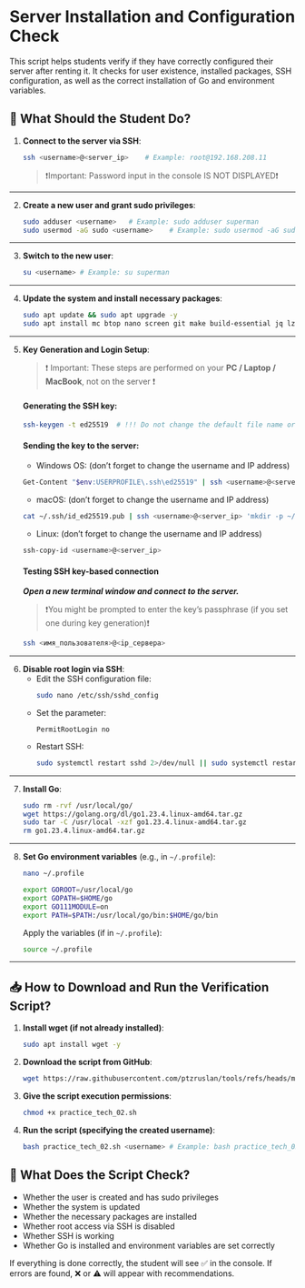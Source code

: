 # Server Installation and Configuration Check

This script helps students verify if they have correctly configured their server after renting it. It checks for user existence, installed packages, SSH configuration, as well as the correct installation of Go and environment variables.

## 🔧 What Should the Student Do?

1.  **Connect to the server via SSH**:
    ```bash
    ssh <username>@<server_ip>    # Example: root@192.168.208.11
    ```
    > ❗️Important: Password input in the console IS NOT DISPLAYED❗️

---

2.  **Create a new user and grant sudo privileges**:
    ```bash
    sudo adduser <username>   # Example: sudo adduser superman
    sudo usermod -aG sudo <username>    # Example: sudo usermod -aG sudo superman
    ```
---

3.  **Switch to the new user**:
    ```bash
    su <username> # Example: su superman
    ```
---

4.  **Update the system and install necessary packages**:
    ```bash
    sudo apt update && sudo apt upgrade -y
    sudo apt install mc btop nano screen git make build-essential jq lz4 -y
    ```
---

5. **Key Generation and Login Setup**:<br>

   >❗️ Important: These steps are performed on your **PC / Laptop / MacBook**, not on the server ❗️

   #### Generating the SSH key:
   ```bash
   ssh-keygen -t ed25519  # !!! Do not change the default file name or path (just keep pressing Enter)! You can also set a passphrase for the key.
    ```
   
   #### Sending the key to the server:
     - Windows OS: (don’t forget to change the username and IP address)
    ```bash
    Get-Content "$env:USERPROFILE\.ssh\ed25519" | ssh <username>@<server_ip> "mkdir -p ~/.ssh; cat >> ~/.ssh/authorized_keys; chmod 700 ~/.ssh; chmod 600 ~/.ssh/authorized_keys"
   ```
     - macOS: (don’t forget to change the username and IP address)
   ```bash
   cat ~/.ssh/id_ed25519.pub | ssh <username>@<server_ip> 'mkdir -p ~/.ssh && chmod 700 ~/.ssh && cat >> ~/.ssh/authorized_keys && chmod 600 ~/.ssh/authorized_keys'
   ```
   - Linux: (don’t forget to change the username and IP address)
   ```bash
   ssh-copy-id <username>@<server_ip>
   ```
   #### Testing SSH key-based connection
    ***Open a new terminal window and connect to the server.***
    > ❗️You might be prompted to enter the key’s passphrase (if you set one during key generation)❗️
    
    ```bash
   ssh <имя_пользователя>@<ip_сервера>
   ```
---

6.  **Disable root login via SSH**:
    * Edit the SSH configuration file:
        ```bash
        sudo nano /etc/ssh/sshd_config
        ```
    * Set the parameter:
        ```
        PermitRootLogin no
        ```
    * Restart SSH:
        ```bash
        sudo systemctl restart sshd 2>/dev/null || sudo systemctl restart ssh
        ```
---

7.  **Install Go**:
    ```bash
    sudo rm -rvf /usr/local/go/
    wget https://golang.org/dl/go1.23.4.linux-amd64.tar.gz
    sudo tar -C /usr/local -xzf go1.23.4.linux-amd64.tar.gz
    rm go1.23.4.linux-amd64.tar.gz
    ```
---

8.  **Set Go environment variables** (e.g., in `~/.profile`):
    ```bash
    nano ~/.profile
    ```
    ```bash
    export GOROOT=/usr/local/go
    export GOPATH=$HOME/go
    export GO111MODULE=on
    export PATH=$PATH:/usr/local/go/bin:$HOME/go/bin
    ```
    Apply the variables (if in `~/.profile`):
    ```bash
    source ~/.profile
    ```
---

## 📥 How to Download and Run the Verification Script?

1.  **Install wget (if not already installed)**:
    ```bash
    sudo apt install wget -y
    ```

2.  **Download the script from GitHub**:
    ```bash
    wget https://raw.githubusercontent.com/ptzruslan/tools/refs/heads/main/validator/tech02/practice_tech_02_eng.sh -O practice_tech_02.sh
    ```

3.  **Give the script execution permissions**:
    ```bash
    chmod +x practice_tech_02.sh
    ```

4.  **Run the script (specifying the created username)**:
    ```bash
    bash practice_tech_02.sh <username> # Example: bash practice_tech_02.sh superman
    ```

## 📌 What Does the Script Check?
* Whether the user is created and has sudo privileges
* Whether the system is updated
* Whether the necessary packages are installed
* Whether root access via SSH is disabled
* Whether SSH is working
* Whether Go is installed and environment variables are set correctly

If everything is done correctly, the student will see ✅ in the console. If errors are found, ❌ or ⚠️ will appear with recommendations.
